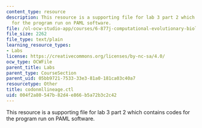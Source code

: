 ```yaml
---
content_type: resource
description: This resource is a supporting file for lab 3 part 2 which contains codes
  for the program run on PAML software.
file: /ol-ocw-studio-app/courses/6-877j-computational-evolutionary-biology-fall-2005/004f2a80547b82d4e866b5a72b3c2c42_codonmllineage.ctl
file_size: 2262
file_type: text/plain
learning_resource_types:
- Labs
license: https://creativecommons.org/licenses/by-nc-sa/4.0/
ocw_type: OCWFile
parent_title: Labs
parent_type: CourseSection
parent_uid: 05bb9721-7533-33e3-81a0-181ca03c40a7
resourcetype: Other
title: codonmllineage.ctl
uid: 004f2a80-547b-82d4-e866-b5a72b3c2c42
---
```

This resource is a supporting file for lab 3 part 2 which contains codes for the program run on PAML software.